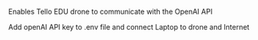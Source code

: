 Enables Tello EDU drone to communicate with the OpenAI API 


Add openAI API key to .env file and connect Laptop to drone and Internet 
